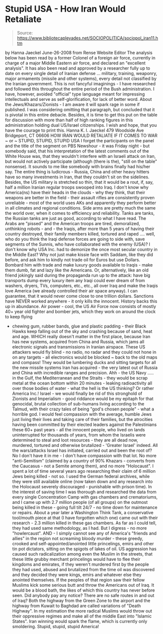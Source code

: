 # Stupid USA - How Iran Would Retaliate

> Source: https://www.bibliotecapleyades.net/SOCIOPOLITICA/sociopol_iran11.htm

by Hanna Jaeckel
June-26-2008
from
Rense
Website
Editor
The analysis below has been read by a former Colonel of a foreign air force,
currently in charge of a major Middle Eastern air force, and declared an
"excellent analysis". It has also been read and approved by a researcher
fully up to date on every single detail of Iranian defense ... military,
training, weaponry, major armaments (missile and other systems), every
detail not classified by the Iranian government.
This is not fancyful
imaginings - I have researched and followed this throughout the entire
period of the Bush administration. I have, however, avoided "official" type
language meant for impressing intellectuals and serve as self-glorification,
for lack of better word.
About the Jews/Khazars/Zionists - I am aware it will spark rage in some if
published. I was considering omitting that paragraph, but concluded that it
is pivotal in this entire debacle. Besides, it is time to get this put on
the table for discussion with more than half of high ranking figures in this
administration holding dual US/Israel citizenships.
I wish and hope, that you have the courage to print this.
Hanna K. I. Jaeckel
479 Woodside Ave
Bridgeport, CT 06606
HOW IRAN WOULD RETALIATE IF IT COMES TO WAR
~ or ~
STUPID, STUPID, STUPID USA
I forget the participants on the panel and the title of the segment on PBS
Newshour - it was Friday night - but somebody said, that his interpretation
of the latest comments out of the White House was, that they wouldn't
interfere with an Israeli attack on Iran, but would not actively participate
(although (there is the), "still on the table" nonsense).
It sounds to me
like somebody with brains finally had his/her say.
The entire thing is ludicrous - Russia, China and other heavy hitters have
so many investments in Iran, that they couldn't sit on the sidelines.
Besides, the US military is stretched so thin, that it would be a rout, if,
say, half a million Iranian regular troops swooped into Iraq. I don't know
why America(ns) have their heads in the clouds - why they think, that their
weapons are better in the field - their assault rifles are consistently
proven unreliable - most of the world uses AKs and apparently they perform
better in all climates and regional conditions.
Side arms are pretty much
the same the world over, when it comes to efficiency and reliability. Tanks
are tanks, the Russian tanks are just as good, according to what I have
read.
The Arabs are "pissed" and the American troops are tired, demoralized,
unthinking robots - and - the Iraqis, after more than 5 years of having
their country destroyed, their family members killed, tortured and raped
.... well, who do you think the Iraqi defense forces are going to side with,
save segments of the Sunnis, who have collaborated with the enemy (USA)?
I
don't know why USA Inc. had to demonize the once most secular country in the
Middle East? Why not just make kissie face with Saddam, like they did
before, and ask him to kindly not trade oil for Euros but use Dollars.
Bombard him with trade and make luxury goods available to Iraqis - make them
dumb, fat and lazy like the Americans.
Or, alternatively, like an old friend
jokingly said during the propaganda run up to the attack: have big
transports dump every luxury item any Iraqi could ever dream of from
washers, dryers, TVs, computers, etc., etc., all over Iraq and make the
Iraqis love America (we already controlled their air space anyway). I can
guarantee, that it would never come close to one trillion dollars.
Sanctions
have NEVER worked anywhere - it only kills the innocent. History backs this
up in abundance.
Air power - cool, the US Air Force now consists of mostly 40+ year old
fighter and bomber jets, which they work on around the clock to keep flying
- chewing gum, rubber bands, glue and plastic padding - their Black Hawks
keep falling out of the sky and crashing because of sand, heat and age.
WHICH really doesn't matter in the first place, because Iran has new
systems, acquired from China and Russia, which jams all electronic signals
and transmissions in Iranian airspace. These US attackers would fly blind -
no radio, no radar and they could not hone in on any targets - all
electronics would be blocked ~ back to the old maps and compass!
They would
be lumbering ducks and sitting targets for all the new missile systems Iran
has acquired - the very latest out of Russia and China with incredible
ranges and precision.
Ahh - the US Navy ..... in the Gulf, the Mediterranean and the Straits -
they would be scrap metal at the ocean bottom within 20 minutes - leaking
radioactivity all over those bodies of water - what the hell is the US
thinking? Or rather America Inc.!
Israel - we would finally be rid of this stronghold of Zionists and
Imperialism - good riddance would be my epitaph for that genocidal, brutal
collection of sub-humans living according to the Talmud, with their crazy
tales of being "god's chosen people" - what a
horrible god.
I would feel
compassion with the average, humble Jews just living their lives and taking
care of their families, but the atrocities having been committed by their
elected leaders against the Palestinians these 60+ past years - all the
innocent people, who lived on lands uninterrupted for thousands of years,
from whom the Israelis were determined to steal and loot resources - they
are all dead now, murdered, tortured and otherwise brutalized - 'Greater
Israel' indeed.
All the wars/attacks Israel has initiated, carried out and been the root of?
No I don't have it in me - I don't have compassion with that lot. No more
"anti-Semitism" (claimed by a country of 90%
Khazars - converts from the
Caucasus - not a Semite among them), and no more "Holocaust". I spent a lot
of time several years ago researching
their claim of 6 million Jews being
killed - not so.
I used the German federal archives, while they were still
available online (now taken down and any research into the Holocaust
severely discouraged - punishable with prison time). In the interest of
saving time I was thorough and researched the data from every single
Concentration Camp with gas chambers and crematoriums, and I came up with
2.7 million people (of all groups) on the outmost being killed in these -
going full tilt 24/7 - no time down for maintenance or repairs.
About a year
later a Washington Think Tank, a conservative tool/mouth piece at that (I
have forgotten which one) came out with their research - 2.3 million killed
in these gas chambers.
As far as I could tell, they had used same
methodology, as I had. But I digress - no more "howlercaust".
AND - I simply cannot see any of America's "friends and allies" in the
region not screaming bloody murder - these greedy, crooked and
self-appointed/anointed little princelings, emirs and other tin pot
dictators, sitting on the spigots of lakes of oil.
US aggression has caused
such radicalization among even the Muslim in the streets, that these little
grubby merchant princelings would have to flee their kingdoms and emirates,
if they weren't murdered first by the people they had used, abused and
brutalized from the time oil was discovered and they decided they were
kings, emirs and whatever else they anointed themselves.
If the peoples of
that region saw their fellow Muslims kick some serious butt and throw the
Americans out of Iraq. It would be a blood bath, the likes of which this
country has never before seen. Did anybody pay any notice? There are no safe
routes in and out of Iraq? Both the highway from the Green Zone to the
airport and the highway from Kuwait to Baghdad are called variations of
"Death Highway".
In my estimation the more radical Muslims would throw out their oppressive
regimes and make all of the middle East into "Islamic States". Iran winning
would spark the flame, which is currently only smoldering.
Stupid, stupid, stupid America!
